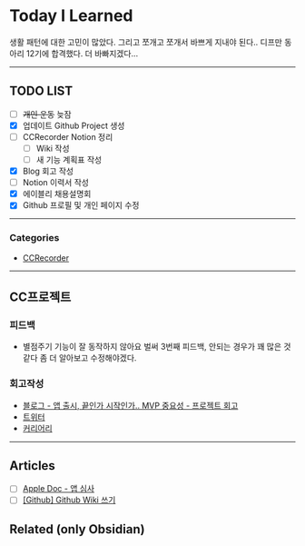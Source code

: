 
# Today I Learned
생활 패턴에 대한 고민이 많았다. 그리고 쪼개고 쪼개서 바쁘게 지내야 된다..
디프만 동아리 12기에 합격했다. 더 바빠지겠다...

---

## TODO LIST
- [ ] ~~개인 운동~~ 늦잠
- [x] 업데이트 Github Project 생성
- [ ] CCRecorder Notion 정리
	- [ ] Wiki 작성
	- [ ] 새 기능 계획표 작성 
- [x] Blog 회고 작성
- [ ] Notion 이력서 작성
- [x] 에이블리 채용설명회
- [x] Github 프로필 및 개인 페이지 수정

---

### Categories
- [CCRecorder](#CC프로젝트)

---

## CC프로젝트
### 피드백
* 별점주기 기능이 잘 동작하지 않아요
   벌써 3번째 피드백, 안되는 경우가 꽤 많은 것 같다 좀 더 알아보고 수정해야겠다.
   
### 회고작성
* [블로그 - 앱 출시, 끝인가 시작인가.. MVP 중요성 - 프로젝트 회고](https://keeplo.tistory.com/479)
* [트위터](https://twitter.com/keepingitflow/status/1572575362504355841?s=20&t=nfUcwcl_lD6iRiOsiuXiMw)
* [커리어리](https://careerly.co.kr/comments/67830?utm_campaign=self-share)

---

## Articles
- [ ] [Apple Doc - 앱 심사](https://developer.apple.com/kr/app-store/review/) 
- [ ] [[Github] Github Wiki 쓰기](https://velog.io/@movie/Github-Github-Wiki-쓰기)

## Related (only Obsidian)